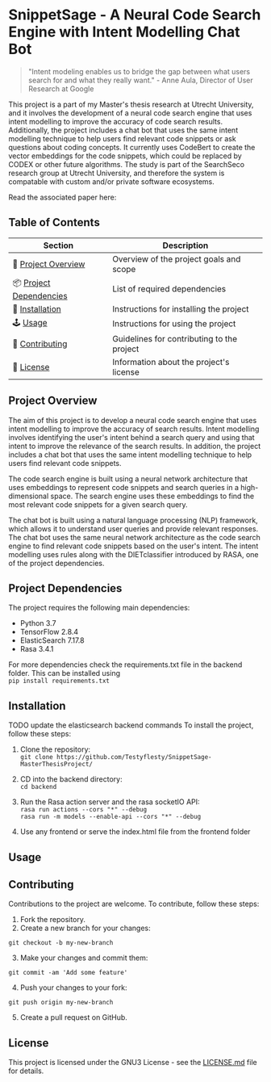 # SnippetSage - A Neural Code Search Engine with Intent Modelling Chat Bot

> "Intent modeling enables us to bridge the gap between what users search for and what they really want." - Anne Aula, Director of User Research at Google

This project is a part of my Master's thesis research at Utrecht University, and it involves the development of a neural code search engine that uses intent modelling to improve the accuracy of code search results. Additionally, the project includes a chat bot that uses the same intent modelling technique to help users find relevant code snippets or ask questions about coding concepts. It currently uses CodeBert to create the vector embeddings for the code snippets, which could be replaced by CODEX or other future algorithms. The study is part of the SearchSeco research group at Utrecht University, and therefore the system is compatable with custom and/or private software ecosystems.


Read the associated paper here: 



## Table of Contents

| Section              | Description                              
| ---------------------| ----------------------------------------
|📝 [Project Overview](#project-overview)    | Overview of the project goals and scope   
|📦 [Project Dependencies](#project-dependencies) | List of required dependencies            
|🚀 [Installation](#installation)         | Instructions for installing the project 
|🕹️ [Usage](#usage)                | Instructions for using the project      
|🤝 [Contributing](#contributing)         | Guidelines for contributing to the project 
|📜 [License](#license)              | Information about the project's license  

## Project Overview

The aim of this project is to develop a neural code search engine that uses intent modelling to improve the accuracy of search results. Intent modelling involves identifying the user's intent behind a search query and using that intent to improve the relevance of the search results. In addition, the project includes a chat bot that uses the same intent modelling technique to help users find relevant code snippets.

The code search engine is built using a neural network architecture that uses embeddings to represent code snippets and search queries in a high-dimensional space. The search engine uses these embeddings to find the most relevant code snippets for a given search query.

The chat bot is built using a natural language processing (NLP) framework, which allows it to understand user queries and provide relevant responses. The chat bot uses the same neural network architecture as the code search engine to find relevant code snippets based on the user's intent. The intent modelling uses rules along with the DIETclassifier introduced by RASA, one of the project dependencies.

## Project Dependencies

The project requires the following main dependencies:

- Python 3.7
- TensorFlow 2.8.4
- ElasticSearch 7.17.8
- Rasa 3.4.1

For more dependencies check the requirements.txt file in the backend folder. This can be installed using <br/>
`pip install requirements.txt`


## Installation
TODO update the elasticsearch backend commands
To install the project, follow these steps:

1. Clone the repository:  
`git clone https://github.com/Testyflesty/SnippetSage-MasterThesisProject/`

2. CD into the backend directory:  
`cd backend`

3. Run the Rasa action server and the rasa socketIO API:  
`rasa run actions --cors "*" --debug`  
`rasa run -m models --enable-api --cors "*" --debug`
  
4. Use any frontend or serve the index.html file from the frontend folder


## Usage
## Contributing

Contributions to the project are welcome. To contribute, follow these steps:

1. Fork the repository.  
2. Create a new branch for your changes:  

`git checkout -b my-new-branch`  


3. Make your changes and commit them:  

`git commit -am 'Add some feature'`  


4. Push your changes to your fork:  

`git push origin my-new-branch`  


5. Create a pull request on GitHub.  

## License
This project is licensed under the GNU3 License - see the [LICENSE.md](LICENSE.md) file for details.
